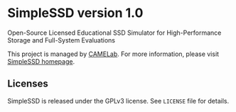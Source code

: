 # SimpleSSD version 1.0
Open-Source Licensed Educational SSD Simulator for High-Performance Storage and Full-System Evaluations

This project is managed by [CAMELab](http://camelab.org).
For more information, please visit [SimpleSSD homepage](http://simplessd.org).

## Licenses
SimpleSSD is released under the GPLv3 license. See `LICENSE` file for details.
